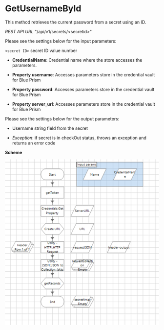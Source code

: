 [title]: # (GetUsernameById)
[tags]: # (getusernamebyid)
[priority]: # (204)
# GetUsernameById

This method retrieves the current password from a secret using an ID.

*REST API URL* "/api/v1/secrets/\<secretid\>"

Please see the settings below for the input parameters:

`<secret ID>` secret ID value number

   * __CredentialName__: Credential name where the store accesses the parameters.

   * __Property username__: Accesses parameters store in the credential vault for Blue Prism

   * __Property password__: Accesses parameters store in the credential vault for Blue Prism

   * __Property server_url__: Accesses parameters store in the credential vault for Blue Prism

Please see the settings below for the output parameters:

   * Username string field from the secret

   * _Exception_:  if secret is in checkOut status, throws an exception and returns an error code

__Scheme__

   ![GetPasswordById](../images/9.png)